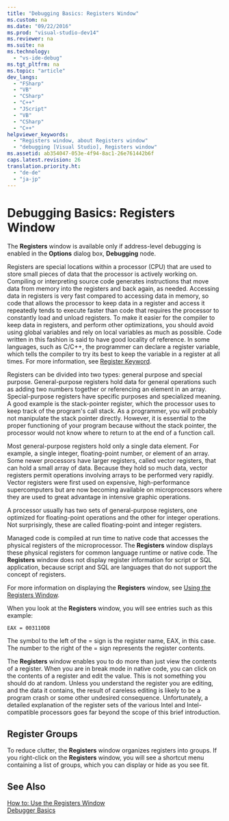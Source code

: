 ```yaml
---
title: "Debugging Basics: Registers Window"
ms.custom: na
ms.date: "09/22/2016"
ms.prod: "visual-studio-dev14"
ms.reviewer: na
ms.suite: na
ms.technology: 
  - "vs-ide-debug"
ms.tgt_pltfrm: na
ms.topic: "article"
dev_langs: 
  - "FSharp"
  - "VB"
  - "CSharp"
  - "C++"
  - "JScript"
  - "VB"
  - "CSharp"
  - "C++"
helpviewer_keywords: 
  - "Registers window, about Registers window"
  - "debugging [Visual Studio], Registers window"
ms.assetid: ab354047-053e-4f94-8ac1-26e761442b6f
caps.latest.revision: 26
translation.priority.ht: 
  - "de-de"
  - "ja-jp"
---
```

# Debugging Basics: Registers Window
The **Registers** window is available only if address-level debugging is enabled in the **Options** dialog box, **Debugging** node.  
  
 Registers are special locations within a processor (CPU) that are used to store small pieces of data that the processor is actively working on. Compiling or interpreting source code generates instructions that move data from memory into the registers and back again, as needed. Accessing data in registers is very fast compared to accessing data in memory, so code that allows the processor to keep data in a register and access it repeatedly tends to execute faster than code that requires the processor to constantly load and unload registers. To make it easier for the compiler to keep data in registers, and perform other optimizations, you should avoid using global variables and rely on local variables as much as possible. Code written in this fashion is said to have good locality of reference. In some languages, such as C/C++, the programmer can declare a register variable, which tells the compiler to try its best to keep the variable in a register at all times. For more information, see [Register Keyword](assetId:///5b66905a-2f7f-4918-bb55-5e66d4bc50f9).  
  
 Registers can be divided into two types: general purpose and special purpose. General-purpose registers hold data for general operations such as adding two numbers together or referencing an element in an array. Special-purpose registers have specific purposes and specialized meaning. A good example is the stack-pointer register, which the processor uses to keep track of the program's call stack. As a programmer, you will probably not manipulate the stack pointer directly. However, it is essential to the proper functioning of your program because without the stack pointer, the processor would not know where to return to at the end of a function call.  
  
 Most general-purpose registers hold only a single data element. For example, a single integer, floating-point number, or element of an array. Some newer processors have larger registers, called vector registers, that can hold a small array of data. Because they hold so much data, vector registers permit operations involving arrays to be performed very rapidly. Vector registers were first used on expensive, high-performance supercomputers but are now becoming available on microprocessors where they are used to great advantage in intensive graphic operations.  
  
 A processor usually has two sets of general-purpose registers, one optimized for floating-point operations and the other for integer operations. Not surprisingly, these are called floating-point and integer registers.  
  
 Managed code is compiled at run time to native code that accesses the physical registers of the microprocessor. The **Registers** window displays these physical registers for common language runtime or native code. The **Registers** window does not display register information for script or SQL application, because script and SQL are languages that do not support the concept of registers.  
  
 For more information on displaying the **Registers** window, see [Using the Registers Window](../vs140/how-to--use-the-registers-window.md).  
  
 When you look at the **Registers** window, you will see entries such as this example:  
  
```  
EAX = 003110D8  
```  
  
 The symbol to the left of the = sign is the register name, EAX, in this case. The number to the right of the = sign represents the register contents.  
  
 The **Registers** window enables you to do more than just view the contents of a register. When you are in break mode in native code, you can click on the contents of a register and edit the value. This is not something you should do at random. Unless you understand the register you are editing, and the data it contains, the result of careless editing is likely to be a program crash or some other undesired consequence. Unfortunately, a detailed explanation of the register sets of the various Intel and Intel-compatible processors goes far beyond the scope of this brief introduction.  
  
## Register Groups  
 To reduce clutter, the **Registers** window organizes registers into groups. If you right-click on the **Registers** window, you will see a shortcut menu containing a list of groups, which you can display or hide as you see fit.  
  
## See Also  
 [How to: Use the Registers Window](../vs140/how-to--use-the-registers-window.md)   
 [Debugger Basics](../vs140/debugger-basics.md)